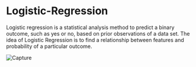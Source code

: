 # Logistic-Regression
Logistic regression is a statistical analysis method to predict a binary outcome, such as yes or no, based on prior observations of a data set. The idea of Logistic Regression is to find a relationship between features and probability of a particular outcome.

![Capture](https://user-images.githubusercontent.com/105537870/181439206-ab111d86-7f52-4bed-891a-79a5b82bee69.PNG)

